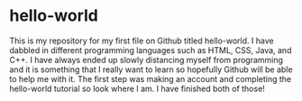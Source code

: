 # hello-world
This is my repository for my first file on Github titled hello-world.
I have dabbled in different programming languages such as HTML, CSS, Java, and C++. I have always ended up slowly distancing myself from programming and it is something that I really want to learn so hopefully Github will be able to help me with it.
The first step was making an account and completing the hello-world tutorial so look where I am. I have finished both of those!
